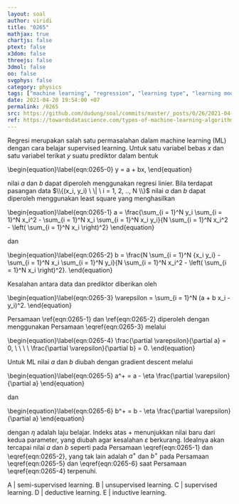 ```yaml
---
layout: soal
author: viridi
title: "0265"
mathjax: true
chartjs: false
ptext: false
x3dom: false
threejs: false
3dmol: false
oo: false
svgphys: false
category: physics
tags: ["machine learning", "regression", "learning type", "learning model", "tutorial-6", "fi3201", "2020-2"]
date: 2021-04-20 19:54:00 +07
permalink: /0265
src: https://github.com/dudung/soal/commits/master/_posts/0/26/2021-04-20-machine-learning-5.md
ref: https://towardsdatascience.com/types-of-machine-learning-algorithms-you-should-know-953a08248861
---
```

Regresi merupakan salah satu permasalahan dalam machine learning (ML) dengan cara belajar supervised learning. Untuk satu variabel bebas $x$ dan satu variabel terikat $y$ suatu prediktor dalam bentuk

\begin{equation}\label{eqn:0265-0}
y = a + bx,
\end{equation}

nilai $a$ dan $b$ dapat diperoleh menggunakan regresi linier. Bila terdapat pasangan data $\\{(x_i, y_i) \ \| \ i = 1, 2, .., N \\}$ nilai $a$ dan $b$ dapat diperoleh menggunakan least square yang menghasilkan

\begin{equation}\label{eqn:0265-1}
a = \frac{\sum_{i = 1}^N y_i \sum_{i = 1}^N x_i^2 - \sum_{i = 1}^N x_i \sum_{i = 1}^N x_i y_i}{N \sum_{i = 1}^N x_i^2 - \left( \sum_{i = 1}^N x_i \right)^2}
\end{equation}

dan

\begin{equation}\label{eqn:0265-2}
b = \frac{N \sum_{i = 1}^N {x_i y_i} - \sum_{i = 1}^N x_i \sum_{i = 1}^N y_i}{N \sum_{i = 1}^N x_i^2 - \left( \sum_{i = 1}^N x_i \right)^2}.
\end{equation}

Kesalahan antara data dan prediktor diberikan oleh

\begin{equation}\label{eqn:0265-3}
\varepsilon = \sum_{i = 1}^N (a + b x_i - y_i)^2.
\end{equation}

Persamaan \ref{eqn:0265-1} dan \ref{eqn:0265-2} diperoleh dengan menggunakan Persamaan \eqref{eqn:0265-3} melalui

\begin{equation}\label{eqn:0265-4}
\frac{\partial \varepsilon}{\partial a} = 0, \ \ \ \ \frac{\partial \varepsilon}{\partial b} = 0.
\end{equation}

Untuk ML nilai $a$ dan $b$ diubah dengan gradient descent melalui

\begin{equation}\label{eqn:0265-5}
a^+ = a - \eta \frac{\partial \varepsilon}{\partial a}
\end{equation}

dan

\begin{equation}\label{eqn:0265-6}
b^+ = b - \eta \frac{\partial \varepsilon}{\partial a}
\end{equation}

dengan $\eta$ adalah laju belajar. Indeks atas $+$ menunjukkan nilai baru dari kedua parameter, yang diubah agar kesalahan $\varepsilon$ berkurang. Idealnya akan tercapai nilai $a$ dan $b$ seperti pada Persamaan \eqref{eqn:0265-1} dan \eqref{eqn:0265-2}, yang tak lain adalah $a^+$ dan $b^+$ pada Persamaan \eqref{eqn:0265-5} dan \eqref{eqn:0265-6} saat Persamaan \eqref{eqn:0265-4} terpenuhi.

A | semi-supervised learning.
B | unsupervised learning.
C | supervised learning.
D | deductive learning.
E | inductive learning.
